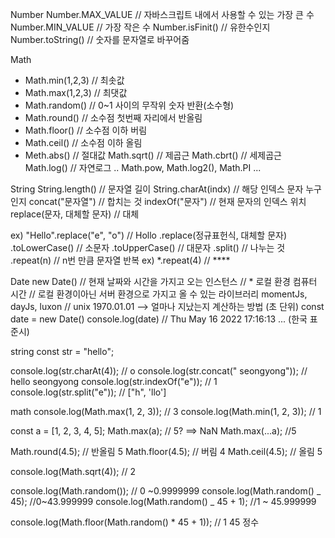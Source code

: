 Number
Number.MAX_VALUE // 자바스크립트 내에서 사용할 수 있는 가장 큰 수
Number.MIN_VALUE // 가장 작은 수
Number.isFinit() // 유한수인지
Number.toString() // 숫자를 문자열로 바꾸어줌

Math

- Math.min(1,2,3) // 최솟값
- Math.max(1,2,3) // 최댓값
- Math.random() // 0~1 사이의 무작위 숫자 반환(소수형)
- Math.round() // 소수점 첫번째 자리에서 반올림
- Math.floor() // 소수점 이하 버림
- Math.ceil() // 소수점 이하 올림
- Meth.abs() // 절대값
  Math.sqrt() // 제곱근
  Math.cbrt() // 세제곱근
  Math.log() // 자연로그
  ..
  Math.pow, Math.log2(), Math.PI ...

String
String.length() // 문자열 길이
String.charAt(indx) // 해당 인덱스 문자 누구인지
concat("문자열") // 합치는 것
indexOf("문자") // 현재 문자의 인덱스 위치
replace(문자, 대체할 문자) // 대체

ex) "Hello".replace("e", "o") // Hollo
.replace(정규표헌식, 대체할 문자)
.toLowerCase() // 소문자
.toUpperCase() // 대문자
.split() // 나누는 것
.repeat(n) // n번 만큼 문자열 반복
ex) \*.repeat(4) // \*\*\*\*

Date
new Date()
// 현재 날짜와 시간을 가지고 오는 인스턴스
// \* 로컬 환경 컴퓨터 시간
// 로컬 환경이아닌 서버 환경으로 가지고 올 수 있는 라이브러리 momentJs, dayJs, luxon
// unix 1970.01.01 --> 얼마나 지났는지 계산하는 방법 (초 단위)
const date = new Date()
console.log(date) // Thu May 16 2022 17:16:13 ... (한국 표준시)

string
const str = "hello";

console.log(str.charAt(4)); // o
console.log(str.concat(" seongyong")); // hello seongyong
console.log(str.indexOf("e")); // 1
console.log(str.split("e")); // ["h", 'llo']

math
console.log(Math.max(1, 2, 3)); // 3
console.log(Math.min(1, 2, 3)); // 1

const a = [1, 2, 3, 4, 5];
Math.max(a); // 5? ==> NaN
Math.max(...a); //5

Math.round(4.5); // 반올림 5
Math.floor(4.5); // 버림 4
Math.ceil(4.5); // 올림 5

console.log(Math.sqrt(4)); // 2

console.log(Math.random()); // 0 ~0.9999999
console.log(Math.random() _ 45); //0~43.999999
console.log(Math.random() _ 45 + 1); //1 ~ 45.999999

console.log(Math.floor(Math.random() \* 45 + 1)); // 1 45 정수

